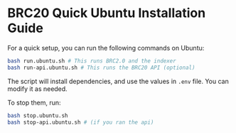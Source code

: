 # BRC20 Quick Ubuntu Installation Guide

For a quick setup, you can run the following commands on Ubuntu:

```bash
bash run.ubuntu.sh # This runs BRC2.0 and the indexer
bash run-api.ubuntu.sh # This runs the BRC20 API (optional)
```

The script will install dependencies, and use the values in `.env` file. You can modify it as needed.

To stop them, run:

```bash
bash stop.ubuntu.sh
bash stop-api.ubuntu.sh # (if you ran the api)
```
